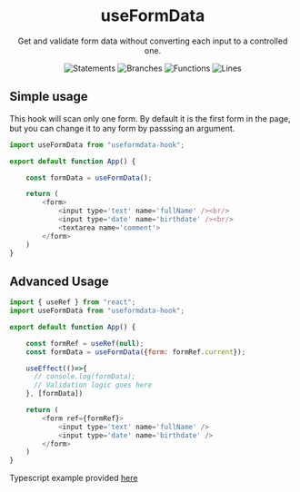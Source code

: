 <h1 align="center">useFormData</h1>
<div align="center">Get and validate form data without converting each input to a controlled one.


![Statements](https://img.shields.io/badge/statements-100%25-brightgreen.svg?style=flat) ![Branches](https://img.shields.io/badge/branches-85.05%25-yellow.svg?style=flat) ![Functions](https://img.shields.io/badge/functions-100%25-brightgreen.svg?style=flat) ![Lines](https://img.shields.io/badge/lines-100%25-brightgreen.svg?style=flat)
</div>

## Simple usage
This hook will scan only one form. By default it is the first form in the page, but you can change it to any form by passsing an argument.
```js
import useFormData from "useformdata-hook";

export default function App() {

    const formData = useFormData();

    return (
        <form>
            <input type='text' name='fullName' /><br/>
            <input type='date' name='birthdate' /><br/>
            <textarea name='comment'>
        </form>
    )
}
```
## Advanced Usage

```js
import { useRef } from "react";
import useFormData from "useformdata-hook";

export default function App() {

    const formRef = useRef(null);
    const formData = useFormData({form: formRef.current});

    useEffect(()=>{
      // console.log(formData);
      // Validation logic goes here
    }, [formData])

    return (
        <form ref={formRef}>
            <input type='text' name='fullName' />
            <input type='date' name='birthdate' />
        </form>
    )
}
```
Typescript example provided [here](https://github.com/ufukbakan/useFormData-hook/tree/main/example)

